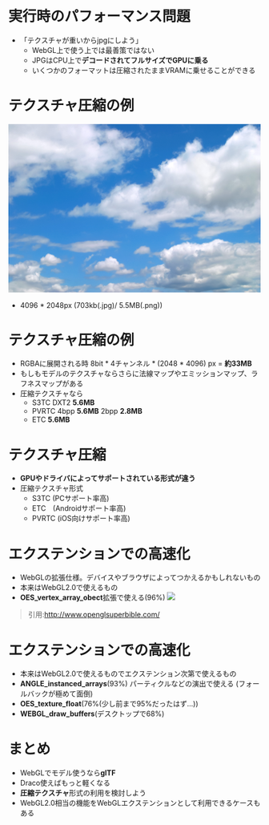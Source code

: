 # 実行時のパフォーマンス問題

* 「テクスチャが重いからjpgにしよう」
    * WebGL上で使う上では最善策ではない
    * JPGはCPU上で**デコードされてフルサイズでGPUに乗る**
    * いくつかのフォーマットは圧縮されたままVRAMに乗せることができる

# テクスチャ圧縮の例

![big-image](./resources/size.jpg)

* 4096 * 2048px (703kb(.jpg)/ 5.5MB(.png))

# テクスチャ圧縮の例

* RGBAに展開される時 8bit \* 4チャンネル \* (2048 \* 4096) px = **約33MB**
* もしもモデルのテクスチャならさらに法線マップやエミッションマップ、ラフネスマップがある
* 圧縮テクスチャなら
    * S3TC DXT2 **5.6MB**
    * PVRTC 4bpp **5.6MB** 2bpp **2.8MB**
    * ETC **5.6MB**

# テクスチャ圧縮

* **GPUやドライバによってサポートされている形式が違う**
* 圧縮テクスチャ形式
    * S3TC (PCサポート率高)
    * ETC　(Androidサポート率高)
    * PVRTC (iOS向けサポート率高)

# エクステンションでの高速化

* WebGLの拡張仕様。デバイスやブラウザによってつかえるかもしれないもの
* 本来はWebGL2.0で使えるもの
* **OES\_vertex\_array\_obect**拡張で使える(96%)
![](https://i.gyazo.com/c4d23c98d8ea64f418fbe75954fba7f6.png)
> 引用:http://www.openglsuperbible.com/

# エクステンションでの高速化

* 本来はWebGL2.0で使えるものでエクステンション次第で使えるもの
* **ANGLE\_instanced\_arrays**(93%) パーティクルなどの演出で使える
(フォールバックが極めて面倒)
* **OES\_texture\_float**(76%(少し前まで95%だったはず...))
* **WEBGL\_draw\_buffers**(デスクトップで68%)

# まとめ

* WebGLでモデル使うなら**glTF**
* Draco使えばもっと軽くなる
* **圧縮テクスチャ**形式の利用を検討しよう
* WebGL2.0相当の機能をWebGLエクステンションとして利用できるケースもある